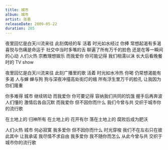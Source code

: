 ```yaml
---
title: 城市
album: 城市
artist: 张悬
releaseDate: 2009-05-22
duration: 285
---
```

夜里回忆是白天川流来往 此刻偶经的车
活着 时光如水经过 你捧 常想起渴有多渴
喜悦与伤痛是命运于 社交中当时多嘴的舌
聊遍了所有万千的脸色 还是在等一瞬间的心动
人们火热 宗教理想娱乐 而我爱你 你可能记得
我们相濡以沫 长大后看晚餐时的 TV show

夜里回忆是白天川流来往 此刻广播里的歌
活着 时光如水冷热 你喝 仍常想渴能有多渴
人与蝉 蝉与狗 狗与深夜冲撞高处街灯的蛾
所有浮生里万千的脸孔 让我因为你们隆重

你多难得 城市 继续转动 而我爱你 你可要记得
容纳我们共同的饥饿 握手后再奔波
人们懂的 激情后各自沉默
而我爱你 但不因你而什么
我们今曾与共 交织于城市你的流行歌

在土地上的 归神所有
在土地上的 花开有尔
落在土地上的 腐败后成为肥沃

人们火热 城市 何必寂寞 我多爱你 但不因你而什么
时光穿梭 我们不在左右只在彼此其中
让我承诺 我尽情不求自由
我多爱你 我不随你而怎么
从此今曾与共 交织于城市你的流行歌